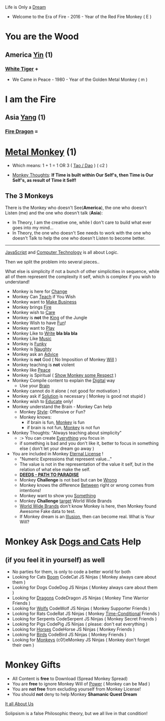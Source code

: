 Life is Only a [Dream](https://art.odicforcesounds.com/pages/Data/Audio/Galactic_Signature/tracks/04_It_Was_Only_a_Dream/index.html)

- Welcome to the Era of Fire - 2016 - Year of the Red Fire Monkey ( E )

# You are the Wood

## America [Yin](https://art.odicforcesounds.com/pages/Data/Audio/Dao_Touch/tracks/01_Ring_of_Fire_Yin/index.html) (1)

### [White Tiger](./letters/Tiger_America.md) **+**

- We Came in Peace - 1980 - Year of the Golden Metal Monkey ( m )

# I am the Fire

## Asia [Yang](https://art.odicforcesounds.com/pages/Data/Audio/Dao_Touch/tracks//02_Ring_of_Fire_Yang/index.html) (1)

### [Fire Dragon](./letters/Dragon_Asia.md) **=**

# [Metal Monkey](https://art.odicforcesounds.com/pages/Data/Audio/Shamanic_Quest_Dream/tracks/09_Wood_Fire/index.html) (1)

- Which means: 1 + 1 = 1 OR 3 ( [Tao / Dao](https://art.odicforcesounds.com/pages/YinYang/Dao/index.html) ) ( c2 )

- [Monkey Thoughts](./textos/README.md): **If Time is built within Our Self's, then Time is Our Self's, as result of Time it Self!**

## The 3 Monkeys

There is the Monkey who doesn't See(<b>America</b>), the one who doesn't Listen (me) and the one who doesn't talk (<b>Asia</b>):

- In Theory, I am the creative one, while I don't care to build what ever goes into my mind...
- In Theory, the one who doesn't See needs to work with the one who doesn't Talk to help the one who doesn't Listen to become better.

---

[JavaScript](https://art.odicforcesounds.com/pages/Data/Audio/Spiritual_Algorithmic/tracks/04_Into_the_World_of_JavaScript/index.html) and [Computer Technology](https://art.odicforcesounds.com/pages/Data/Audio/Noise_Frequency/tracks/11_Just_a_Technical_Skill_Set/index.html) is all about Logic.

Then we split the problem into several pieces..

What else is simplicity if not a bunch of other simplicities in sequence, while all of them represent the complexity it self, which is complex if you wish to understand!

- Monkey is here for [Change](https://art.odicforcesounds.com/pages/Data/Audio/Galactic_Signature/tracks/02_We_Are_Here_for_Change/index.html)
- Monkey Can [Teach](https://art.odicforcesounds.com/pages/Data/Audio/Shamanic_Quest_Dream/tracks/11_Crafting_new_Generations/index.html) if You Wish
- Monkey want to [Make Business](https://art.odicforcesounds.com/pages/Data/Audio/Shamanic_Quest_Dream/tracks/04_Lets_make_Business/index.html)
- Monkey brings [Fire](https://art.odicforcesounds.com/pages/Data/Audio/Shamanic_Quest_Dream/tracks/02_We_Bring_Fire/index.html)
- Monkey wish to [Care](https://art.odicforcesounds.com/pages/Data/Audio/The_Unpredictable_Change/tracks/06_Care_us_and_we_will_care_you/index.html)
- Monkey is **not** the [King](https://art.odicforcesounds.com/pages/OscarFM/index.html) of the Jungle
- Monkey Wish to have [Fun](https://art.odicforcesounds.com/pages/Data/Audio/The_Long_Road/tracks/04_Dont_Take_us_Seriously/index.html)!
- Monkey want to [Play](https://art.odicforcesounds.com/pages/Data/Audio/Signals_of_Time/tracks/06_Well_Played/index.html)
- Monkey Like to [Write](./MANIFEST.md) **bla bla bla**
- Monkey Like [Music](https://art.odicforcesounds.com/pages/Data/Audio/Shamanic_Quest_Dream/tracks/22_Do_Music/index.html)
- Monkey is [Funky](https://art.odicforcesounds.com/pages/Data/Audio/Only_Tributes/tracks/14_Funky/index.html)
- Monkey is [Naughty](https://art.odicforcesounds.com/pages/Data/Audio/Only_Tributes/tracks/03_Bruce_Lee/index.html)
- Monkey ask an [Advice](https://art.odicforcesounds.com/pages/Data/Audio/Galactic_Signature/tracks/05_Ask_an_Advice/index.html)
- Monkey is **not** God ( No Imposition of Monkey [Will]() )
- Monkey teaching is **not** violent
- Monkey like [Peace](https://art.odicforcesounds.com/pages/Data/Audio/Emotional_Signals/tracks/01_We_Came_in_Peace/index.html)
- Monkey is Spiritual ( [Show Monkey some Respect](https://art.odicforcesounds.com/pages/Data/Audio/Eternal_Delay/tracks/04_Show_us_some_Respect_Warning/index.html) )
- Monkey Compile content to explain the [Digital](https://art.odicforcesounds.com/pages/Data/Audio/Path_Of_Shields/tracks/14_Digital_Perspective/index.html) way
  - Use your [Brain](https://art.odicforcesounds.com/pages/Data/Audio/Shamanic_Quest_Dream/tracks/18_Brain_Chilout/index.html)
- Monkey cannot do it alone ( not good for motivation )
- Monkey ask if [Solution](./World-Cleaner.md) is necessary ( Monkey is good not stupid )
- Monkey wish to [Educate](https://art.odicforcesounds.com/pages/Data/Audio/Signals_of_Time/tracks/08_Genius_Monkey_Style/index.html) only!
- Monkey understand the Brain - Monkey Can help
  - Monkey [Style](https://art.odicforcesounds.com/pages/Data/Audio/Shamanic_Quest_Dream/tracks/29_Style/index.html): Offensive or Fun?
  - Monkey knows:
    - if brain is fun, [Monkey](https://art.odicforcesounds.com/pages/Data/Audio/Shamanic_Quest_Dream/tracks/12_Set_us_Free/index.html) is fun
    - if brain is not fun, [Monkey](https://art.odicforcesounds.com/pages/Data/Audio/Path_Of_Shields/tracks/05_Fire_Eyes_Metal_Soul/index.html) is not fun
- Monkey Thoughts: "Always teaching about simplicity"
  - :> You can create [Everything](https://art.odicforcesounds.com/pages/Data/Audio/Shamanic_Quest_Dream/tracks/27_Absolute/index.html) you focus in
  - if something is bad and you don't like it, better to focus in something else ( don't let your dream go away )
- You are included in Monkey [Eternal License](https://art.odicforcesounds.com/pages/License/index.html) !
  - "Numeric Expressions that represent value..."
  - The value is not in the representation of the value it self, but in the relation of what else make the self.
  - **[DEEDS - PATH TO PARADISE](https://art.odicforcesounds.com/pages/Data/Audio/Shamanic_Quest_Dream/tracks/13_Deeds_Path_to_Paradise/index.html)**
  - Monkey **Challenge** is not bad but can be [Wrong](https://art.odicforcesounds.com/pages/Data/Audio/Noise_Frequency/tracks/04_Not_Bad_Wrong/index.html)
  - Monkey knows the difference [Between](https://art.odicforcesounds.com/pages/Data/Audio/Noise_Frequency/tracks/02_Between_Us_Image_and_Sound/index.html) right or wrong comes from intentions!
  - Monkey want to show you [Something](https://odicforcesounds.bandcamp.com/track/i-want-to-show-you-something)
  - Monkey **Challenge** [target](https://odicforcesounds.bandcamp.com/track/v-euclidean-space-3) World Wide Brands
  - [World Wide Brands](https://odicforcesounds.bandcamp.com/track/mission-world-wide-target) don't know Monkey is here, then Monkey found Awesome Fake data to test. 
  - If Monkey dream is an [Illusion](https://odicforcesounds.bandcamp.com/track/myth-illusion-memories), then can become real. What is Your Will?

# Monkey Ask [Dogs and Cats](https://odicforcesounds.bandcamp.com/track/dogs-like-to-dance-cats-like-to-watch) Help

## (if you feel it in yourself) as well

- No parties for them, is only to code a better world for both
- Looking for Cats [Boom](https://art.odicforcesounds.com/pages/YinYang/BoomCat/index.html) CodeCat JS Ninjas ( Monkey always care about them )
- Looking for Dogs CodeDog JS Ninjas ( Monkey always care about them )
- Looking for [Dragons](https://soundcloud.com/odicforcesounds-channel/the-dragon) CodeDragon JS Ninjas ( Monkey Time Warrior Friends )
- Looking for [Wolfs](https://odicforcesounds.bandcamp.com/track/walking-with-the-river) CodeWolf JS Ninjas ( Monkey Supporter Friends )
- Looking for Rats CodeRat JS Ninjas ( Monkey [Time-Conditional](https://art.odicforcesounds.com/pages/YinYang/YY/index.html) Friends )
- Looking for Serpents CodeSerpent JS Ninjas ( Monkey Secret Friends )
- Looking for Pigs CodePig JS Ninjas ( please: don't eat everything )
- Looking for [Horses](https://odicforcesounds.bandcamp.com/track/water-horses-woman-freedom) CodeHorse JS Ninjas ( Monkey Friends )
- Looking for [Birds](https://odicforcesounds.bandcamp.com/track/birds-of-fire) CodeBird JS Ninjas ( Monkey Friends )
- Looking for [Monkeys](https://odicforcesounds.bandcamp.com/track/eyes-on-you) (c0!)eMonkey JS Ninjas ( Monkey don't forget their own )

# Monkey Gifts

- All Content is **free** to Download (Spread Monkey Spread)
- You are **free** to ignore Monkey Will of [Power](https://odicforcesounds.bandcamp.com/track/money-is-no-power) ( Monkey can be Mad )
- You are **not free** from excluding yourself from Monkey License!
- You should **not** deny to help Monkey **Shamanic Quest Dream**

[It all About Us](https://odicforcesounds.bandcamp.com/track/it-is-all-about-us)

Solipsism is a false Philosophic theory, but we all live in that condition!
